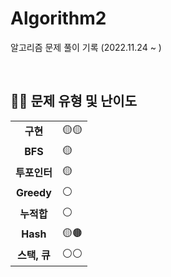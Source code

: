 # Algorithm2
알고리즘 문제 풀이 기록 (2022.11.24 ~ )

<br>

## 👨‍💻 문제 유형 및 난이도

<table>
  <tr>
    <td align="center"><b>구현</b></td>
    <td align="left">🟡🟡</td>
  </tr>
  <tr>
    <td align="center"><b>BFS</b></td>
    <td align="left">🟡</td>
  </tr>
  <tr>
    <td align="center"><b>투포인터</b></td>
    <td align="left">🟡</td>
  </tr>
  <tr>
    <td align="center"><b>Greedy</b></td>
    <td align="left">⚪</td>
  </tr>
   <tr>
    <td align="center"><b>누적합</b></td>
    <td align="left">⚪</td>
  </tr>
  <tr>
    <td align="center"><b>Hash</b></td>
    <td align="left">🟡🟤</td>
  </tr>
  <tr>
    <td align="center"><b>스택, 큐</b></td>
    <td align="left">⚪⚪</td>
  </tr>
</table>
